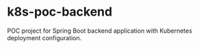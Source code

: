 # k8s-poc-backend
POC project for Spring Boot backend application with Kubernetes deployment configuration.


